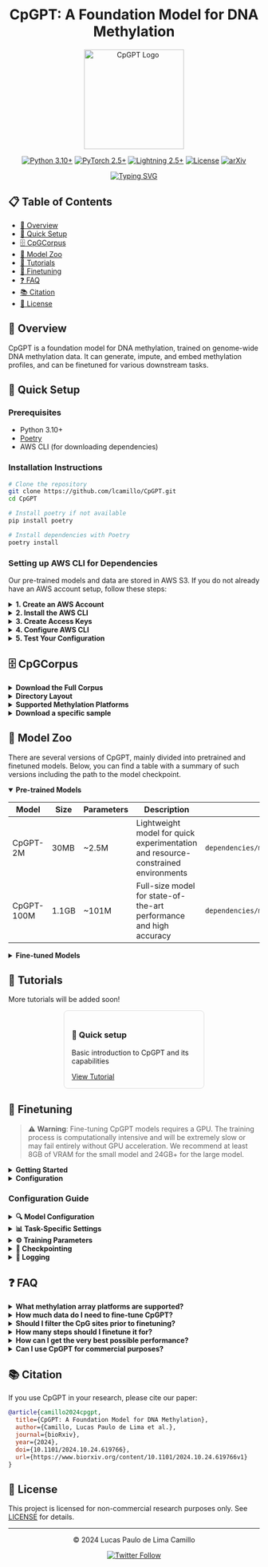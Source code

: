 <div align="center">

# CpGPT: A Foundation Model for DNA Methylation

<img src="cpgpt_logo.svg" width="200px" alt="CpGPT Logo">

[![Python 3.10+](https://img.shields.io/badge/python-3.10+-blue.svg)](https://www.python.org/downloads/)
[![PyTorch 2.5+](https://img.shields.io/badge/torch-2.5+-ee4c2c.svg)](https://pytorch.org/get-started/locally/)
[![Lightning 2.5+](https://img.shields.io/badge/lightning-2.5+-792ee5.svg)](https://lightning.ai/)
[![License](https://img.shields.io/badge/License-Non_Commercial-red.svg)](LICENSE)
[![arXiv](https://img.shields.io/badge/bioRxiv-2024.10.24.619766-b31b1b.svg)](https://www.biorxiv.org/content/10.1101/2024.10.24.619766v1)

[![Typing SVG](https://readme-typing-svg.herokuapp.com?font=Fira+Code&pause=1000&color=2E98FF&center=true&vCenter=true&width=600&lines=A+foundation+model+for+DNA+methylation;Generate%2C+impute%2C+and+embed+methylation+profiles;Fine-tune+for+epigenetics+and+aging+research;CpGCpGCpGCpGCpGCpGCpGCpGCpGCpGCpGCpG)](https://github.com/lcamillo/CpGPT)

</div>

## 📋 Table of Contents

- [📖 Overview](#-overview)
- [🚀 Quick Setup](#-quick-setup)
- [🗄️ CpGCorpus](#%EF%B8%8F-cpgcorpus)
- [🐘 Model Zoo](#-model-zoo)
- [🧪 Tutorials](#-tutorials)
- [🔧 Finetuning](#-finetuning)
- [❓ FAQ](#-faq)
- [📚 Citation](#-citation)
- [📜 License](#-license)

## 📖 Overview

CpGPT is a foundation model for DNA methylation, trained on genome-wide DNA methylation data. It can generate, impute, and embed methylation profiles, and can be finetuned for various downstream tasks.

## 🚀 Quick Setup

### Prerequisites

- Python 3.10+
- [Poetry](https://python-poetry.org/docs/#installation)
- AWS CLI (for downloading dependencies)

### Installation Instructions

```bash
# Clone the repository
git clone https://github.com/lcamillo/CpGPT.git
cd CpGPT

# Install poetry if not available
pip install poetry

# Install dependencies with Poetry
poetry install
```


### Setting up AWS CLI for Dependencies

Our pre-trained models and data are stored in AWS S3. If you do not already have an AWS account setup, follow these steps:

<details closed>
<summary><b>1. Create an AWS Account</b></summary>

1. Go to [AWS Console](https://aws.amazon.com/) and click "Create an AWS Account" in the top right
2. Follow the signup process:
   - Provide email and account name
   - Enter your personal/business information
   - Add payment information (a credit card is required, but the downloads follow free tier limits)
   - Complete identity verification (you'll receive a phone call or text)
   - Select a support plan (Free tier is sufficient)

</details>

<details closed>
<summary><b>2. Install the AWS CLI</b></summary>

**For Linux/macOS:**
```bash
curl "https://awscli.amazonaws.com/awscli-exe-linux-x86_64.zip" -o "awscliv2.zip"
unzip awscliv2.zip
sudo ./aws/install
```

**For Windows:**
- Download the [AWS CLI MSI installer](https://awscli.amazonaws.com/AWSCLIV2.msi)
- Run the downloaded MSI installer and follow the on-screen instructions

**Verify installation:**
```bash
aws --version
```

</details>

<details closed>
<summary><b>3. Create Access Keys</b></summary>

1. Log in to the [AWS Console](https://console.aws.amazon.com/)
2. Click on your account name in the top right, then "Security credentials"
3. Scroll down to "Access keys" and click "Create access key"
4. Select "Command Line Interface (CLI)" as the use case
5. Check the "I understand..." acknowledgment and click "Next"
6. **IMPORTANT**: Download the CSV file or copy both the "Access key ID" and "Secret access key" to a secure location. You will not be able to view the secret access key again.

</details>

<details closed>
<summary><b>4. Configure AWS CLI</b></summary>

Run the following command and enter your credentials when prompted:

```bash
aws configure
```

You'll need to input:
- **AWS Access Key ID**: The access key ID from step 3
- **AWS Secret Access Key**: The secret access key from step 3
- **Default region name**: Enter `us-east-1` (where our data is hosted)
- **Default output format**: Enter `json`

</details>

<details closed>
<summary><b>5. Test Your Configuration</b></summary>

Verify your setup with this command that lists the contents (without downloading):
```bash
aws s3 ls s3://cpgpt-lucascamillo-public/data/cpgcorpus/raw/ --requester-payer requester
```

You should see a list of GSE folders if your configuration is correct.

</details>


## 🗄️ CpGCorpus

<details closed>
<summary><b>Download the Full Corpus</b></summary>

To download the entire CpGCorpus from our S3 bucket, run the following command:

```bash
aws s3 sync s3://cpgpt-lucascamillo-public/data/cpgcorpus/raw ./data/cpgcorpus/raw --requester-payer requester
```

</details>

<details closed>
<summary><b>Directory Layout</b></summary>

The CpGCorpus is organized in a hierarchical structure by GSE (Gene Series) and further by GPL (Platform). Below is an overview of the directory layout and file contents:

```
cpgcorpus/
  └── raw/
      └── {GSE_ID}/
          └── {GPL_ID}/
              ├── betas/
              │   ├── QCDPB.arrow      # Processed beta values via the R sesame QCDPB pipeline
              │   └── gse_betas.arrow  # Raw beta values downloaded from GEO
              └── metadata/
                  └── metadata.arrow   # Metadata and sample annotations
```

- The "betas" folder contains one of the two files:
  - QCDPB.arrow: Processed data from the R sesame QCDPB pipeline.
  - gse_betas.arrow: Beta values as originally downloaded from GEO.
- The "metadata" folder stores the metadata.arrow file that holds supplementary experimental details.

</details>

<details closed>
<summary><b>Supported Methylation Platforms</b></summary>

The corpus includes multiple platforms:

- GPL8490 (27k array)
- GPL13534 (450k)
- GPL18809 (450k)
- GPL21145 (EPIC)
- GPL23976 (EPIC)
- GPL29753 (EPIC)
- GPL33022 (EPICv2)
- GPL34394 (MSA)

</details>

<details closed>
<summary><b>Download a specific sample</b></summary>

To download a specific dataset (for example, GSE163839 using platform GPL13534), run:

```bash
aws s3 cp s3://cpgpt-lucascamillo-public/data/cpgcorpus/raw/GSE163839/GPL13534/betas/QCDPB.arrow ./data/GSE163839.arrow --requester-payer requester
```

</details>

## 🐘 Model Zoo

There are several versions of CpGPT, mainly divided into pretrained and finetuned models. Below, you can find a table with a summary of such versions including the path to the model checkpoint.

<details open>
<summary><b>Pre-trained Models</b></summary>

| Model      | Size  | Parameters | Description                                                                       | Path                                    |
| ---------- | ----- | ---------- | --------------------------------------------------------------------------------- | --------------------------------------- |
| CpGPT-2M   | 30MB  | ~2.5M      | Lightweight model for quick experimentation and resource-constrained environments | `dependencies/model/weights/small.ckpt` |
| CpGPT-100M | 1.1GB | ~101M      | Full-size model for state-of-the-art performance and high accuracy                | `dependencies/model/weights/large.ckpt` |

</details>

<details>
<summary><b>Fine-tuned Models</b></summary>

We provide specialized pre-trained models for common tasks:

| Model                       | Parameters | Description                                              | Output                                                                 | Path                                                  |
| --------------------------- | ---------- | -------------------------------------------------------- | ---------------------------------------------------------------------- | ----------------------------------------------------- |
| CpGPT-2M-Age                | ~2.9M      | Multi-tissue chronological age predictor                 | Age in years                                                           | `dependencies/model/weights/age.ckpt`                 |
| CpGPT-2M-AverageAdultWeight | ~2.9M      | Multi-tissue, pan-mammalian weight predictor             | Log1p of average adult weight in kilograms                             | `dependencies/model/weights/average_adultweight.ckpt` |
| CpGPT-100M-BoA              | ~101M      | EPICv2 blood imputation                                  | No phenotype is predicted                                              | `dependencies/model/weights/boa.ckpt`                 |
| CpGPT-2M-Cancer             | ~2.9M      | Multi-tissue cancer predictor                            | Logits of cancer status (use sigmoid to get probabilities)             | `dependencies/model/weights/cancer.ckpt`              |
| CpGPT-2M-ClockProxies       | ~3.1M      | Blood proxies of five epigenetic clocks                  | altumage, dunedinpace (x100), grimage2, hrsinchphenoage, pchorvath2013 | `dependencies/model/weights/clock_proxies.ckpt`       |
| CpGPT-2M-EpicMammal         | ~2.5M      | Blood EPIC-Mammalian array converter                     | No phenotype is predicted                                              | `dependencies/model/weights/epicvmammal.ckpt`         |
| CpGPT-100M-Hannum           | ~101M      | 450k blood imputation                                    | No phenotype is predicted                                              | `dependencies/model/weights/hannum.ckpt`              |
| CpGPT-100M-HumanRRBSAtlas   | ~101M      | Multi-tissue RRBS imputation                             | No phenotype is predicted                                              | `dependencies/model/weights/human_rrbs_atlas.ckpt`    |
| CpGPT-100M-Mammalian        | ~101M      | Multi-tissue, pan-mammalian mammalian array imputation   | No phenotype is predicted                                              | `dependencies/model/weights/mammalian.ckpt`           |
| CpGPT-2M-MaxLifespan        | ~2.9M      | Multi-tissue, pan-mammalian max lifespan predictor       | Log1p of max lifespan in years                                         | `dependencies/model/weights/maximum_lifespan.ckpt`           |
| CpGPT-2M-Mortality          | ~2.9M      | Blood mortality predictor. Please use strict_load=False. | Risk score                                                             | `dependencies/model/weights/mortality.ckpt`           |
| CpGPT-2M-RelativeAge        | ~2.9M      | Multi-tissue, pan-mammalian relative age predictor       | Relative age (0 to 1)                                                  | `dependencies/model/weights/relative_age.ckpt`        |
| CpGPT-100M-sciMETv3         | ~101M      | Brain, single-cell imputation                            | No phenotype is predicted                                              | `dependencies/model/weights/scimetv3.ckpt`            |

</details>

## 🧪 Tutorials

More tutorials will be added soon!

<div class="tutorial-cards" style="display: flex; gap: 20px; justify-content: center; flex-wrap: wrap; margin-bottom: 20px;">
  <div style="border: 1px solid #ddd; border-radius: 8px; padding: 15px; width: 250px;">
    <h3>🔬 Quick setup</h3>
    <p>Basic introduction to CpGPT and its capabilities</p>
    <a href="tutorials/quick_setup.ipynb">View Tutorial</a>
  </div>
</div>

## 🔧 Finetuning

> ⚠️ **Warning**: Fine-tuning CpGPT models requires a GPU. The training process is computationally intensive and will be extremely slow or may fail entirely without GPU acceleration. We recommend at least 8GB of VRAM for the small model and 24GB+ for the large model.

<details closed>
<summary><b>Getting Started</b></summary>

1. **Download dependencies** if you have not already done so by following the steps in the <a href="tutorials/quick_setup.ipynb">quick setup tutorial notebook</a>.

2. **Prepare your data** by following the steps in the <a href="tutorials/quick_setup.ipynb">quick setup tutorial notebook</a>.

</details>

<details closed>
<summary><b>Configuration</b></summary>

1. **Create a configuration file** by modifying template in `configs/experiment/`.

2. **Run fine-tuning** with the CLI:

```bash
cpgpt-train experiment=template
```

3. **Get the best checkpoint** in the logs folders:

- **Checkpoint weights**: `logs/experiment/{experiment_name}/checkpoints/{experiment_name}.ckpt`
- **Model config**: `logs/experiment/{experiment_name}/.hydra/config.yaml`

</details>

### Configuration Guide

<details>
<summary><b>🔍 Model Configuration</b></summary>

CpGPT provides several parameters to customize your model architecture and training process:

| Parameter         | Description             | Examples                                           |
| ----------------- | ----------------------- | -------------------------------------------------- |
| `model/net`       | Model architecture size | `small.yaml`, `large.yaml`                         |
| `model/optimizer` | Optimization algorithm  | `adamw.yaml`, `adamwscheduleree.yaml`, `lion.yaml` |
| `model/scheduler` | Learning rate scheduler | `cosine_warmup.yaml`, `constant.yaml`              |

</details>

<details>
<summary><b>📊 Task-Specific Settings</b></summary>

Modify these parameters in your experiment YAML file to customize the model for different tasks:

```yaml
model:
  training:
    # Type of loss function for condition decoder
    condition_decoder_loss: mae  # Options: mae, mse, ce

    # Weighting for the condition loss vs reconstruction
    loss_weights:
      condition_loss: 0.1

  optimizer:
    # Learning rate
    lr: 0.0001

  net:
    # Enable the condition decoder for prediction tasks
    use_condition_decoder: true

    # Number of target variables to predict
    condition_size: 1  # 1 for regression, can be >1 for multi-target
```

</details>

<details>
<summary><b>⚙️ Training Parameters</b></summary>

Control the training process with these settings:

```yaml
trainer:
  # Minimum training steps (for warmup)
  min_steps: 2000

  # Maximum training steps before stopping
  max_steps: 100000

data:
  # Batch size for training
  batch_size: 16  # Reduce for large models or limited GPU memory

  # Data directories
  train_dir: ${paths.data_dir}/mydata/processed/train
  val_dir: ${paths.data_dir}/mydata/processed/val
  test_dir: ${paths.data_dir}/mydata/processed/test
```

</details>

<details>
<summary><b>💾 Checkpointing</b></summary>

Configure model saving behavior:

```yaml
callbacks:
  model_checkpoint:
    # Metric to monitor for saving best model
    monitor: "val/condition_loss"  # Options: val/loss, val/condition_loss, etc.

    # Filename pattern for saved checkpoints
    filename: "${tags[0]}"  # Uses the first tag as filename

    # Save mode
    mode: "min"  # min for losses, max for metrics like accuracy
```

</details>

<details>
<summary><b>📝 Logging</b></summary>

Configure experiment logging with these options:

```yaml
logger:
  # WandB logging
  wandb:
    project: "cpgpt"
    name: "${tags[0]}"
    tags: ${tags}
    group: "${task_name}"

  # TensorBoard logging
  tensorboard:
    name: "tensorboard"
    save_dir: "logs/tensorboard/"

  # CSV logging
  csv:
    name: "csv"
    save_dir: "logs/csv/"
```

Available loggers include:

- `wandb.yaml`: Weights & Biases for experiment tracking with visualization
- `tensorboard.yaml`: TensorBoard for local visualization
- `csv.yaml`: Simple CSV logging for offline analysis
- `mlflow.yaml`: MLflow for organization-level experiment tracking

</details>

## ❓ FAQ

<details>
<summary><b>What methylation array platforms are supported?</b></summary>
CpGPT was pretrained with bulk data from all of the available Illumina arrays, besides the Horvath Mammalian array, at the time of writing. Nevertheless, CpGPT should be able to generalize to new arrays and unseen genomic loci. For RRBS and other types of sequencing-based methylation measurements, finetuning with at least a subset of the data is highly recommended.
</details>

<details>
<summary><b>How much data do I need to fine-tune CpGPT?</b></summary>
CpGPT can be fine-tuned with as few as 50-100 samples for simple tasks. For complex tasks or higher accuracy, we recommend 500+ samples.
</details>

<details>
<summary><b>Should I filter the CpG sites prior to finetuning?</b></summary>
That depends on the task and the reason for finetuning. For instance, to finetune for a model that does not predict specific phenotypes and is just used to learn whole-genome methylation profiles, then it is best not to filter any features. However, if there is a specific phenotype to be predicted, then using a ridge regression and picking the top N features can speed up the training time required (see below).
</details>

<details>
<summary><b>How many steps should I finetune it for?</b></summary>
That ultimately depends on how many samples and how many features are shown to the model. As a rough guide, showing CpGPT each sample-feature combination 50 times works well. For instance, if there are 100 samples with 10,000 CpG sites each, then with a batch size of 10, 100,000 steps would be ideal.
</details>

<details>
<summary><b>How can I get the very best possible performance?</b></summary>
One trick that can increase training time substantially but can lead to some minor performance improvements is to change the following parameter in the `template.yaml` file:

```yaml
model:
  training:
    generative_splits: 5
```

The default for that parameter is 2, which effectively means that generative training is not used.

</details>

<details>
<summary><b>Can I use CpGPT for commercial purposes?</b></summary>
The current release is for non-commercial research purposes only. Please contact us for licensing information for commercial use.
</details>

## 📚 Citation

If you use CpGPT in your research, please cite our paper:

```bibtex
@article{camillo2024cpgpt,
  title={CpGPT: A Foundation Model for DNA Methylation},
  author={Camillo, Lucas Paulo de Lima et al.},
  journal={bioRxiv},
  year={2024},
  doi={10.1101/2024.10.24.619766},
  url={https://www.biorxiv.org/content/10.1101/2024.10.24.619766v1}
}
```

## 📜 License

This project is licensed for non-commercial research purposes only. See [LICENSE](LICENSE) for details.

______________________________________________________________________

<div align="center">
  <p>© 2024 Lucas Paulo de Lima Camillo</p>
  <a href="https://twitter.com/lucascamillomd"><img src="https://img.shields.io/twitter/follow/lucascamillomd?style=social" alt="Twitter Follow"></a>
</div>
